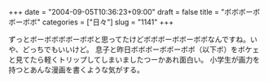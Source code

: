 +++
date = "2004-09-05T10:36:23+09:00"
draft = false
title = "ボボボーボボーボボ"
categories = ["日々"]
slug = "1141"
+++

ずっとボーボボボボーボボと思ってたけどボボボーボボーボボなんですね。いや、どっちでもいいけど。
息子と昨日ボボボーボボーボボ（以下ボ）をボケェと見てたら軽くトリップしてしまいましたつーかあれ面白い。
小学生が画力を持つとあんな漫画を書くような気がする。
